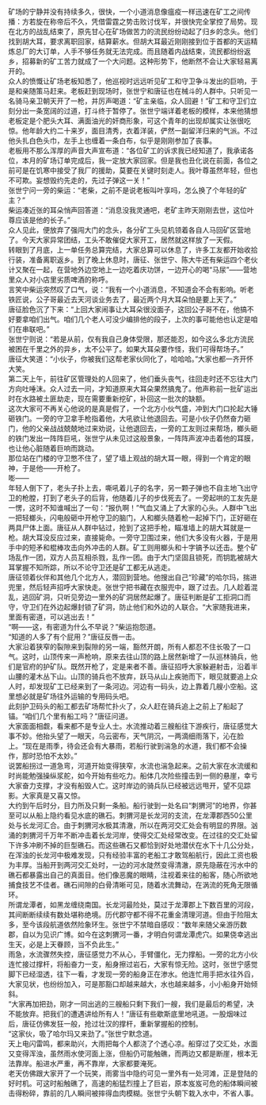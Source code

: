 矿场的宁静并没有持续多久，很快，一个小道消息像瘟疫一样迅速在矿工之间传播：方若旋在称帝后不久，凭借雷霆之势击败讨伐军，并很快完全掌控了局势。现在北方的战乱结束了，原先甘心在矿场做苦力的流民纷纷动起了归乡的念头。他们找到胡大耳，要求离职回家，结算薪水。但胡大耳最近刚刚接到位于首都的天运精炼总厂的大订单，人手不够任务就无法完成。而且随着内战结束，流民都纷纷返乡，招募新的矿工苦力就成了一个大问题。这种形势下，他断然不会让大家轻易离开的。  
众人的愤慨让矿场老板知悉了，他巡视时远远听见矿工和守卫争斗发出的巨响，于是和亲随策马赶来。老板赶到现场时，张世宁和唐征也在械斗的人群中。只听见一名骑马亲卫朝天开了一枪，并厉声喝道：“矿主亲临，众人回避！”矿工和守卫们立刻分出一条宽阔的过道，打斗终于暂停了。张世宁端详着老板的模样，本来他猜想老板定是个肥头大耳、满面油光的奸商形象，可这个青年的出现却属实让张很吃惊。他年龄大约二十来岁，面目清秀，衣着洋装，俨然一副留洋归来的气派。不过他头扎白色头巾，左手上也缠着一条白布，似乎是刚刚参加了丧事。  
老板用不那么浑厚的声音大声宣布道：“各位矿工的诉求我已经知道了，我承诺各位，本月的矿场订单完成后，我一定放大家回家。但是我也丑化说在前面，各位之前可是在饥寒中接受了我厂的援助，莫要在关键时刻走人。我叶尊虽然年轻，但也不可欺。妄想毁约先走的，先过子弹这一关！”  
张世宁问一旁的柴运：“老柴，之前不是说老板叫叶享吗，怎么换了个年轻的矿主？”  
柴运凑近张的耳朵悄声回答道：“消息没我灵通吧，老矿主昨天刚刚去世，这位叶尊应该是他的长子。”  
众人见此，便放弃了强闯大门的念头，各分矿工头见机领着各自人马回矿区营地了。今天大家异常团结，工头不敢催促大家开工，居然就这样放了一天假。  
转眼到了月底，上一单任务总算完结，大家总算可以休息了，许多工友都开始收拾行装，准备离职返乡。到了晚上休息时，唐征、张世宁、陈大牛还有柴运四个老伙计又聚在一起，在营地外边空地上一边吃着庆功饼，一边开心的喝“马尿”——营地里众人对小店里劣质啤酒的称呼。  
言笑中柴运突然叹了口气，说：“我有一个小道消息，不知道会不会有影响。听老铁匠说，公子哥最近去天河谈业务去了，最近两个月大耳朵怕是要上天了。”  
唐征脸色沉了下来：“上回大家闹事让大耳朵很没面子，这回公子哥不在，他搞不好要拿咱们出气。咱们几个老人可没少编排他的段子，上次的事可能他也认定是咱们在串联吧。”  
张世宁则说：“若是从前，仅有我自己身体受限，那还能忍，如今这么多北方流民被困在千里之外的异乡，太不公平了。如果大耳朵要作怪，我们可得帮场子。”  
唐征大笑道：“小伙子，你被我们这帮老家伙同化了，哈哈哈。”大家也都一齐开怀大笑。  
第二天上午，前往矿区管理处的人回来了，他们垂头丧气，往回走时还不忘往大门方向吐唾沫。众人过去一问，才知道原来大耳朵果然搞鬼了。他声称前一批矿运出时在水路被土匪劫走，现在需要重新挖矿，补回这一批次的缺额。  
这次大家可不再关心他说的是真是假了，一个北方小伙气盛，冲到大门口抡起大锤砸铁门。一旁的守卫拿手枪指着他，大吼欲让他退回去。可是小伙子仍然奋力砸门，他的父亲战战兢兢地过来劝说，让他退回去，一旁的工友则过来帮场，榔头砸的铁门发出一阵阵巨吼，张世宁从未见过这般景象，一阵阵声波冲击着他的耳膜，也让他心脏随着巨响而跳动。  
那位站在门楼的守卫憋不住了，望了墙上观战的胡大耳一眼，得到一个肯定的眼神，于是他——开枪了。  
嘭——  
年轻人倒下了，老头子扑上去，嘶吼着儿子的名字，另一颗子弹也不自主地飞出守卫的枪膛，打到了老头子的后背，他随着儿子的步伐死去了。一旁起哄的工友先是一愣，这时不知谁喊出了一句：“报仇啊！”气血又涌上了大家的心头。人群中飞出一把轻榔头，闪电般砸中开枪守卫的脑门，人和榔头随着枪一起掉下门，正好砸在两具尸体上面。唐征从人群中钻过，抢到了这把手枪，瞄准墙上的胡大耳就是一枪。胡大耳没反应过来，直接毙命。一旁守卫围过来，他们大多没有火器，于是用手中的短矛和棍棒攻击向外冲击的人群。矿工则用榔头和十字镐予以还击。整个矿场乱作一团，双方人员互相杀戮，乱作一团。由于大门坚固且锁死，而钥匙被胡大耳掌握不知所踪，所以不论守卫还是矿工都无从逃走。  
唐征领着伙伴和其他几个北方人，潜回到营地。他搜出自己“珍藏”的哈尔玛，揣进兜里，然后轻声招呼大家快走。张世宁把书藏在衣服兜中，跟了过去。几人趁着混乱，逃回矿洞，只听见旁边一里外的矿洞居然起爆了。唐征判断是矿工拒洞口而守，守卫们在外边起爆封锁了矿洞，防止他们和外边的人联合。“大家随我进来，里面有密道，可以逃出去！”  
“啊——这，有密道为什么不早说？”柴运抱怨道。  
“知道的人多了有个屁用？”唐征反唇一击。  
大家沿着狭窄的裂隙来到裂隙的另一端，豁然开朗，所有人都忍不住长吸了一口气。这时，山顶传来一声枪响，原来去往山顶的路上居然新增了一队巡林骑兵，他们是官府的护矿队。既然开枪了，定是来者不善。唐征招呼大家躲避射击，沿着半山腰的灌木丛下山。山顶的骑兵也不放弃，跃马从山上疾驰而下，眼见就要追上众人时，却发现矿工已经来到了一条河边。河边有一码头，边上靠着几艘小空船。这里想必就是矿场往外运输的专用码头吧。  
此刻护卫码头的船工都去矿场帮忙扑火了，众人赶在骑兵追上之前上了船起了锚。“咱们几个里有船工吗？”唐征问道。  
大家面面相觑，看来都不是专业人士。水流推动着三艘船往下游疾行，唐征感觉大事不妙。他抬头望了一眼天，乌云密布，天气阴沉，一两滴细雨落下，沁在脸上。“现在是雨季，待会还会有大暴雨，若船行驶到湍急的水道，我们都不会操作，那时恐怕不太妙。”  
说罢船拐过一道急弯，河道开始变得狭窄，水流也湍急起来。之前大家在水流缓和时尚能勉强操纵浆舵，如今开始有些吃力。船体几次险些撞击到一侧的悬崖，幸亏大家奋力支撑，才没有船毁人亡。这时岸边的骑兵队已经被远远甩开，望不见踪影。大家真是又喜又惊。  
大约到午后时分，目力所及只剩一条船。船行驶到一处名曰“刺猬河”的地界，你甚至可以从船上隐约看见水底的礁石。刺猬河是长龙河的支流，在龙潭郡西50公里处与长龙河汇合。由于刺猬河水极其清澈，所以在两河交汇处会有明显的界限。汹涌的刺猬河千万年不断冲击着长龙河岸，使得交汇处经常改变。在过往的交汇处留下许多冲刷不掉的巨型礁石。而这些礁石又都恰到好处地潜伏在水下十几公分处，在浑浊的长龙河中极难发现，只有经验丰富的老船工才敢驾船航行，因此工资也极为丰厚。当船开到两河交汇处时，一边的河水陡然变得清澈，原先隐蔽在污水中的礁石都暴露出自己的真面目。他们像恶魔的眼睛，注视着来往的船客，随心所欲地捕食技艺不佳者。礁石间隙的白骨清晰可见，随着水流舞动，在涡流的死角无限循环。  
所谓龙潭者，如黑龙缠绕南国。长龙河最险处，莫过于龙潭郡上下数百里的河段，其间断断续续有数处堪称绝境。历代郡守都不得不花重金清理河道。但由于险阻太多，至今该段航道依然险象环生。张世宁不禁暗自感叹：“数年来随父亲游历数郡，自以为见识广博。如今在这刺猬河一番，才明白何谓龙潭虎穴。如果侥幸逃出生天，必是上天眷顾，当不负此生。”  
雨急，水流骤然失控，唐征感觉力不从心，手臂僵化，无力撑船。一旁的北方小伙连忙接过撑杆，将船奋力一支，船身擦过岩石，大家有惊无险。这时，张世宁感觉脚下已经湿透，往下一看，才发现一旁的船身正在渗水。他连忙用手把水往外舀，大家见状，也纷纷加入，可是那豁口却越来越大，水也越来越多，小小船身开始倾斜。  
“大家再加把劲，刚才一同出逃的三艘船只剩下我们一艘，我们是最后的希望，决不能放弃。把我们的遭遇讲给所有人！”唐征有些歇斯底里地吼道。一股烟味过后，唐征仿佛发狂一般，抢过壮汉的撑杆，重新掌握船的控制。  
“这家伙，吸了哈尔玛又来劲了。”张世宁默念道。  
天上电闪雷鸣，都来助兴，大雨把每个人都浇了个透心凉。船穿过了交汇处，水面又变得浑浊，虽然雨水使河面上涨，但船仍可能触礁，而两边又都是断崖，根本无法靠岸。船进水严重，再不靠岸，大家都要淹死。  
老天仿佛跟大家开了一个玩笑，雨雾当中隐约可见一里外有一处河滩，正是登陆的好时机。可这时船触礁了，高速的船猛烈撞上了巨岩，原本岌岌可危的船体瞬间被击得粉碎，靠前的几人瞬间被摔得血肉模糊。张世宁头朝下栽入水中，不省人事。